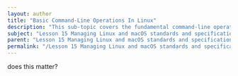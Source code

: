 ```yaml
---
layout: author
title: "Basic Command-Line Operations In Linux"
description: "This sub-topic covers the fundamental command-line operations in the Linux operating system. It includes an introduction to the Linux command line interface (CLI), understanding basic commands for file and directory manipulation (such as ls, cp, mv, rm, and mkdir), using text editors like vi and nano, and executing commands with appropriate syntax. The section will highlight the importance of command line skills in system administration, scripting, and troubleshooting, as well as provide tips for navigation, managing permissions, and understanding file paths. Mastery of these commands is essential for efficient Linux usage and will serve as a foundation for more advanced operations."
subject: "Lesson 15 Managing Linux and macOS standards and specifications"
parent: "Lesson 15 Managing Linux and macOS standards and specifications"
permalink: "/Lesson 15 Managing Linux and macOS standards and specifications/Basic Command-Line Operations In Linux/"
---
```


does this matter?
